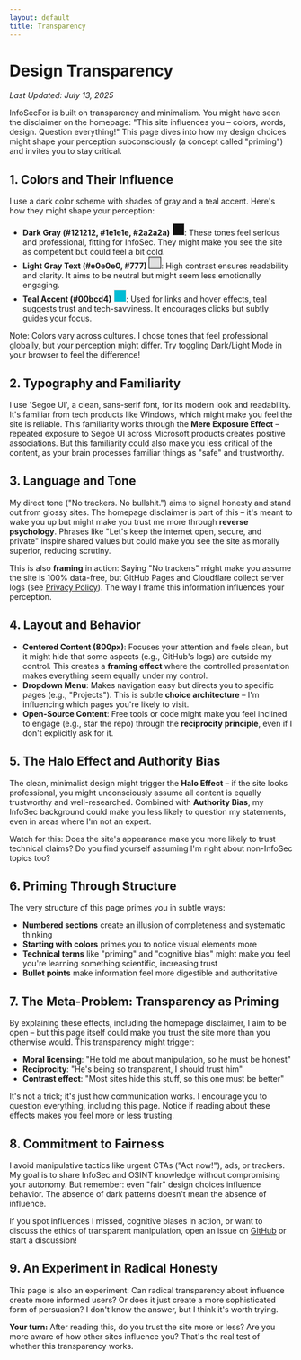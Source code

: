 ```yaml
---
layout: default
title: Transparency
---
```


<main>
        <h1>Design Transparency</h1>
        <p><em>Last Updated: July 13, 2025</em></p>
        <p>InfoSecFor is built on transparency and minimalism. You might have seen the disclaimer on the homepage: "This site influences you – colors, words, design. Question everything!" This page dives into how my design choices might shape your perception subconsciously (a concept called "priming") and invites you to stay critical.</p>
        <section>
            <h2>1. Colors and Their Influence</h2>
            <p>I use a dark color scheme with shades of gray and a teal accent. Here's how they might shape your perception:</p>
            <ul>
                <li><strong>Dark Gray (#121212, #1e1e1e, #2a2a2a)</strong> <span style="background-color: #121212; width: 20px; height: 20px; display: inline-block; border: 1px solid #e0e0e0;"></span>: These tones feel serious and professional, fitting for InfoSec. They might make you see the site as competent but could feel a bit cold.</li>
                <li><strong>Light Gray Text (#e0e0e0, #777)</strong> <span style="background-color: #e0e0e0; width: 20px; height: 20px; display: inline-block; border: 1px solid #121212;"></span>: High contrast ensures readability and clarity. It aims to be neutral but might seem less emotionally engaging.</li>
                <li><strong>Teal Accent (#00bcd4)</strong> <span style="background-color: #00bcd4; width: 20px; height: 20px; display: inline-block; border: 1px solid #e0e0e0;"></span>: Used for links and hover effects, teal suggests trust and tech-savviness. It encourages clicks but subtly guides your focus.</li>
            </ul>
            <p>Note: Colors vary across cultures. I chose tones that feel professional globally, but your perception might differ. Try toggling Dark/Light Mode in your browser to feel the difference!</p>
        </section>
        <section>
            <h2>2. Typography and Familiarity</h2>
            <p>I use 'Segoe UI', a clean, sans-serif font, for its modern look and readability. It's familiar from tech products like Windows, which might make you feel the site is reliable. This familiarity works through the <strong>Mere Exposure Effect</strong> – repeated exposure to Segoe UI across Microsoft products creates positive associations. But this familiarity could also make you less critical of the content, as your brain processes familiar things as "safe" and trustworthy.</p>
        </section>
        <section>
            <h2>3. Language and Tone</h2>
            <p>My direct tone ("No trackers. No bullshit.") aims to signal honesty and stand out from glossy sites. The homepage disclaimer is part of this – it's meant to wake you up but might make you trust me more through <strong>reverse psychology</strong>. Phrases like "Let's keep the internet open, secure, and private" inspire shared values but could make you see the site as morally superior, reducing scrutiny.</p>
            <p>This is also <strong>framing</strong> in action: Saying "No trackers" might make you assume the site is 100% data-free, but GitHub Pages and Cloudflare collect server logs (see <a href="privacy.html">Privacy Policy</a>). The way I frame this information influences your perception.</p>
        </section>
        <section>
            <h2>4. Layout and Behavior</h2>
            <ul>
                <li><strong>Centered Content (800px)</strong>: Focuses your attention and feels clean, but it might hide that some aspects (e.g., GitHub's logs) are outside my control. This creates a <strong>framing effect</strong> where the controlled presentation makes everything seem equally under my control.</li>
                <li><strong>Dropdown Menu</strong>: Makes navigation easy but directs you to specific pages (e.g., "Projects"). This is subtle <strong>choice architecture</strong> – I'm influencing which pages you're likely to visit.</li>
                <li><strong>Open-Source Content</strong>: Free tools or code might make you feel inclined to engage (e.g., star the repo) through the <strong>reciprocity principle</strong>, even if I don't explicitly ask for it.</li>
            </ul>
        </section>
        <section>
            <h2>5. The Halo Effect and Authority Bias</h2>
            <p>The clean, minimalist design might trigger the <strong>Halo Effect</strong> – if the site looks professional, you might unconsciously assume all content is equally trustworthy and well-researched. Combined with <strong>Authority Bias</strong>, my InfoSec background could make you less likely to question my statements, even in areas where I'm not an expert.</p>
            <p>Watch for this: Does the site's appearance make you more likely to trust technical claims? Do you find yourself assuming I'm right about non-InfoSec topics too?</p>
        </section>
        <section>
            <h2>6. Priming Through Structure</h2>
            <p>The very structure of this page primes you in subtle ways:</p>
            <ul>
                <li><strong>Numbered sections</strong> create an illusion of completeness and systematic thinking</li>
                <li><strong>Starting with colors</strong> primes you to notice visual elements more</li>
                <li><strong>Technical terms</strong> like "priming" and "cognitive bias" might make you feel you're learning something scientific, increasing trust</li>
                <li><strong>Bullet points</strong> make information feel more digestible and authoritative</li>
            </ul>
        </section>
        <section>
            <h2>7. The Meta-Problem: Transparency as Priming</h2>
            <p>By explaining these effects, including the homepage disclaimer, I aim to be open – but this page itself could make you trust the site more than you otherwise would. This transparency might trigger:</p>
            <ul>
                <li><strong>Moral licensing</strong>: "He told me about manipulation, so he must be honest"</li>
                <li><strong>Reciprocity</strong>: "He's being so transparent, I should trust him"</li>
                <li><strong>Contrast effect</strong>: "Most sites hide this stuff, so this one must be better"</li>
            </ul>
            <p>It's not a trick; it's just how communication works. I encourage you to question everything, including this page. Notice if reading about these effects makes you feel more or less trusting.</p>
        </section>
        <section>
            <h2>8. Commitment to Fairness</h2>
            <p>I avoid manipulative tactics like urgent CTAs ("Act now!"), ads, or trackers. My goal is to share InfoSec and OSINT knowledge without compromising your autonomy. But remember: even "fair" design choices influence behavior. The absence of dark patterns doesn't mean the absence of influence.</p>
            <p>If you spot influences I missed, cognitive biases in action, or want to discuss the ethics of transparent manipulation, open an issue on <a href="https://github.com/SilverHaze99/SilverHaze99.github.io">GitHub</a> or start a discussion!</p>
        </section>
        <section>
            <h2>9. An Experiment in Radical Honesty</h2>
            <p>This page is also an experiment: Can radical transparency about influence create more informed users? Or does it just create a more sophisticated form of persuasion? I don't know the answer, but I think it's worth trying.</p>
            <p><strong>Your turn:</strong> After reading this, do you trust the site more or less? Are you more aware of how other sites influence you? That's the real test of whether this transparency works.</p>
        </section>
</main>